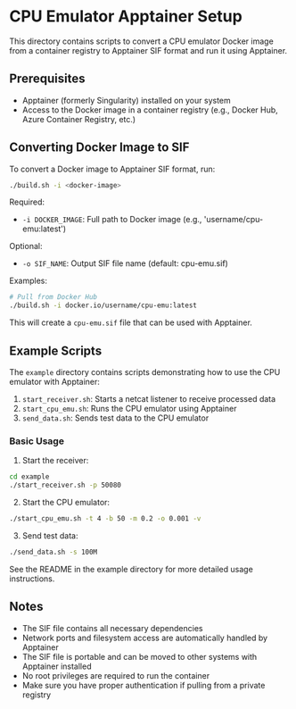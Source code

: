 # CPU Emulator Apptainer Setup

This directory contains scripts to convert a CPU emulator Docker image from a container registry to Apptainer SIF format and run it using Apptainer.

## Prerequisites

- Apptainer (formerly Singularity) installed on your system
- Access to the Docker image in a container registry (e.g., Docker Hub, Azure Container Registry, etc.)

## Converting Docker Image to SIF

To convert a Docker image to Apptainer SIF format, run:

```bash
./build.sh -i <docker-image>
```

Required:
- `-i DOCKER_IMAGE`: Full path to Docker image (e.g., 'username/cpu-emu:latest')

Optional:
- `-o SIF_NAME`: Output SIF file name (default: cpu-emu.sif)

Examples:
```bash
# Pull from Docker Hub
./build.sh -i docker.io/username/cpu-emu:latest

```

This will create a `cpu-emu.sif` file that can be used with Apptainer.

## Example Scripts

The `example` directory contains scripts demonstrating how to use the CPU emulator with Apptainer:

1. `start_receiver.sh`: Starts a netcat listener to receive processed data
2. `start_cpu_emu.sh`: Runs the CPU emulator using Apptainer
3. `send_data.sh`: Sends test data to the CPU emulator

### Basic Usage

1. Start the receiver:
```bash
cd example
./start_receiver.sh -p 50080
```

2. Start the CPU emulator:
```bash
./start_cpu_emu.sh -t 4 -b 50 -m 0.2 -o 0.001 -v
```

3. Send test data:
```bash
./send_data.sh -s 100M
```

See the README in the example directory for more detailed usage instructions.

## Notes

- The SIF file contains all necessary dependencies
- Network ports and filesystem access are automatically handled by Apptainer
- The SIF file is portable and can be moved to other systems with Apptainer installed
- No root privileges are required to run the container
- Make sure you have proper authentication if pulling from a private registry